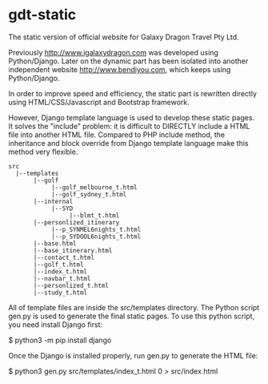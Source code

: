 # gdt-static
The static version of official website for Galaxy Dragon Travel Pty Ltd.

Previously http://www.igalaxydragon.com was developed using Python/Django. Later
on the dynamic part has been isolated into another independent website
http://www.bendiyou.com, which keeps using Python/Django.

In order to improve speed and efficiency, the static part is rewritten directly
using HTML/CSS/Javascript and Bootstrap framework.

However, Django template language is used to develop these static pages. It solves
the "include" problem: it is difficult to DIRECTLY include a HTML file into
another HTML file. Compared to PHP include method, the inheritance and block
override from Django template language make this method very flexible.

```
src
  |--templates
       |--golf
            |--golf_melbourne_t.html
            |--golf_sydney_t.html
       |--internal
            |--SYD
                 |--blmt_t.html
       |--personlized_itinerary
            |--p_SYNMEL6nights_t.html
            |--p_SYDOOL6nights_t.html
       |--base.html
       |--base_itinerary.html
       |--contact_t.html
       |--golf_t.html
       |--index_t.html
       |--navbar_t.html
       |--personlized_t.html
       |--study_t.html
```

All of template files are inside the src/templates directory. The Python script
gen.py is used to generate the final static pages. To use this python script, you
need install Django first:

$ python3 -m pip install django

Once the Django is installed properly, run gen.py to generate the HTML file:

$ python3 gen.py src/templates/index_t.html 0 > src/index.html
